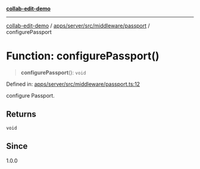 [**collab-edit-demo**](../../../../../../README.md)

***

[collab-edit-demo](../../../../../../README.md) / [apps/server/src/middleware/passport](../README.md) / configurePassport

# Function: configurePassport()

> **configurePassport**(): `void`

Defined in: [apps/server/src/middleware/passport.ts:12](https://github.com/austyle-io/pub-sub-demo/blob/00b2f1e9b947d5e964db5c3be9502513c4374263/apps/server/src/middleware/passport.ts#L12)

configure Passport.

## Returns

`void`

## Since

1.0.0
